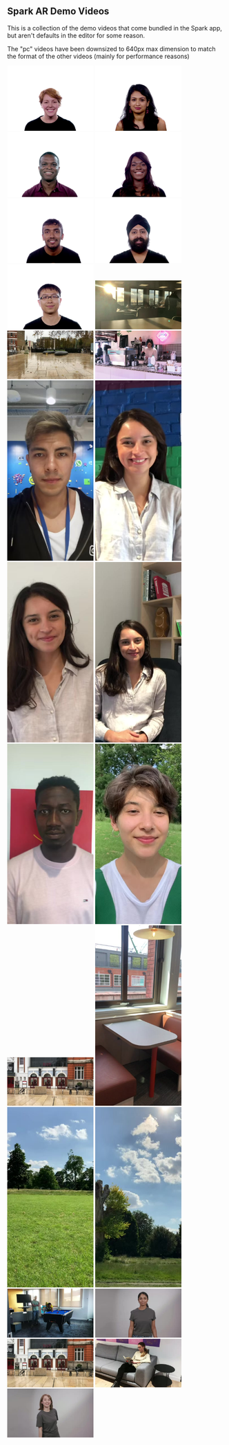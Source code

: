 ## Spark AR Demo Videos

This is a collection of the demo videos that come bundled in the Spark app, but aren't defaults in the editor for some reason.

The "pc" videos have been downsized to 640px max dimension to match the format of the other videos (mainly for performance reasons)

<a href='Abby-640.webm'><img width='200' src='./screenshots/Abby-640.webm.jpg'/></a>
<a href='Ambika-640.webm'><img width='200' src='./screenshots/Ambika-640.webm.jpg'/></a>
<a href='Dolapo-640.webm'><img width='200' src='./screenshots/Dolapo-640.webm.jpg'/></a>
<a href='Ebony-640.webm'><img width='200' src='./screenshots/Ebony-640.webm.jpg'/></a>
<a href='Mehdi-640.webm'><img width='200' src='./screenshots/Mehdi-640.webm.jpg'/></a>
<a href='Munjeet-640.webm'><img width='200' src='./screenshots/Munjeet-640.webm.jpg'/></a>
<a href='Tienchai-640.webm'><img width='200' src='./screenshots/Tienchai-640.webm.jpg'/></a>
<a href='afternoon-light-640.webm'><img width='200' src='./screenshots/afternoon-light-640.webm.jpg'/></a>
<a href='brixton-640.webm'><img width='200' src='./screenshots/brixton-640.webm.jpg'/></a>
<a href='coffee-time-640.webm'><img width='200' src='./screenshots/coffee-time-640.webm.jpg'/></a>
<a href='pc-ivan-640.webm'><img width='200' src='./screenshots/pc-ivan-640.webm.jpg'/></a>
<a href='pc-karen-busy-640.webm'><img width='200' src='./screenshots/pc-karen-busy-640.webm.jpg'/></a>
<a href='pc-karen-flat-640.webm'><img width='200' src='./screenshots/pc-karen-flat-640.webm.jpg'/></a>
<a href='pc-karen-sitting-640.webm'><img width='200' src='./screenshots/pc-karen-sitting-640.webm.jpg'/></a>
<a href='pc-kwad-640.webm'><img width='200' src='./screenshots/pc-kwad-640.webm.jpg'/></a>
<a href='pc-petra-640.webm'><img width='200' src='./screenshots/pc-petra-640.webm.jpg'/></a>
<a href='pc-ritxy-640.webm'><img width='200' src='./screenshots/pc-ritxy-640.webm.jpg'/></a>
<a href='pc-world-indoors-640.webm'><img width='200' src='./screenshots/pc-world-indoors-640.webm.jpg'/></a>
<a href='pc-world-park1-640.webm'><img width='200' src='./screenshots/pc-world-park1-640.webm.jpg'/></a>
<a href='pc-world-park2-640.webm'><img width='200' src='./screenshots/pc-world-park2-640.webm.jpg'/></a>
<a href='playing-pool-640.webm'><img width='200' src='./screenshots/playing-pool-640.webm.jpg'/></a>
<a href='raisah-simulator-640.webm'><img width='200' src='./screenshots/raisah-simulator-640.webm.jpg'/></a>
<a href='ritxy-640.webm'><img width='200' src='./screenshots/ritxy-640.webm.jpg'/></a>
<a href='tara-reading-640.webm'><img width='200' src='./screenshots/tara-reading-640.webm.jpg'/></a>
<a href='yi-simulator-640.webm'><img width='200' src='./screenshots/yi-simulator-640.webm.jpg'/></a>
